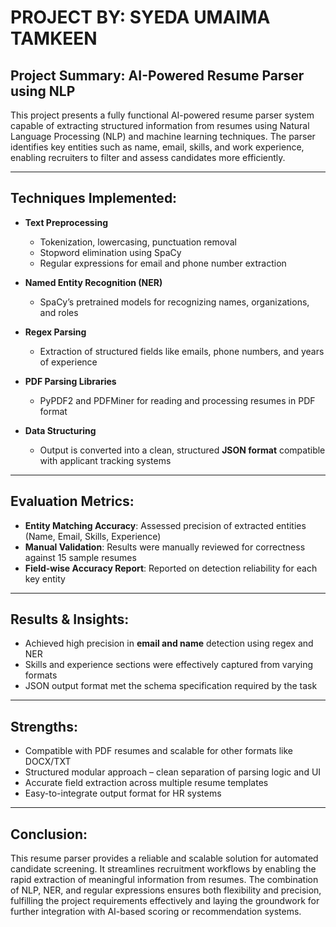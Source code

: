 # PROJECT BY: SYEDA UMAIMA TAMKEEN

## Project Summary: AI-Powered Resume Parser using NLP

This project presents a fully functional AI-powered resume parser system capable of extracting structured information from resumes using Natural Language Processing (NLP) and machine learning techniques. The parser identifies key entities such as name, email, skills, and work experience, enabling recruiters to filter and assess candidates more efficiently.

---

## Techniques Implemented:

- **Text Preprocessing**  
  - Tokenization, lowercasing, punctuation removal  
  - Stopword elimination using SpaCy  
  - Regular expressions for email and phone number extraction  

- **Named Entity Recognition (NER)**  
  - SpaCy’s pretrained models for recognizing names, organizations, and roles  

- **Regex Parsing**  
  - Extraction of structured fields like emails, phone numbers, and years of experience  

- **PDF Parsing Libraries**  
  - PyPDF2 and PDFMiner for reading and processing resumes in PDF format  

- **Data Structuring**  
  - Output is converted into a clean, structured **JSON format** compatible with applicant tracking systems

---

## Evaluation Metrics:

- **Entity Matching Accuracy**: Assessed precision of extracted entities (Name, Email, Skills, Experience)  
- **Manual Validation**: Results were manually reviewed for correctness against 15 sample resumes  
- **Field-wise Accuracy Report**: Reported on detection reliability for each key entity

---

## Results & Insights:

- Achieved high precision in **email and name** detection using regex and NER  
- Skills and experience sections were effectively captured from varying formats  
- JSON output format met the schema specification required by the task  

---

## Strengths:

- Compatible with PDF resumes and scalable for other formats like DOCX/TXT  
- Structured modular approach – clean separation of parsing logic and UI  
- Accurate field extraction across multiple resume templates  
- Easy-to-integrate output format for HR systems  

---

## Conclusion:

This resume parser provides a reliable and scalable solution for automated candidate screening. It streamlines recruitment workflows by enabling the rapid extraction of meaningful information from resumes. The combination of NLP, NER, and regular expressions ensures both flexibility and precision, fulfilling the project requirements effectively and laying the groundwork for further integration with AI-based scoring or recommendation systems.
